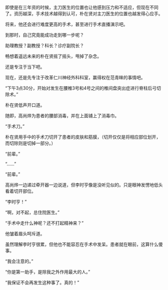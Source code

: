 即使是在三年资的时候，主刀医生的位置也让他感到压力和不适应，但现在不同了。资历越深，手术技术越得到认可，朴在贤对主刀医生的位置也越发得心应手。

将来，他还会进行难度更高的手术，甚至进行手术直播演示吧。

到那时，自己究竟能成功走到哪一步呢？

助理教授？副教授？科长？诊疗副院长？

畅想着遥远未来的朴在贤摇了摇头，甩掉了杂念。

还是专注于当下吧。

现在，还是先专注于改革仁川神经外科科室，赢得权在范青睐的事情吧。

“下午3点30分，开始对发生在腰椎3号和4号之间的椎间盘突出症进行脊柱后弓切除术。”

朴在贤低声开口道。

随即，高尚烨为患者的腰部消毒，并在上面铺上了消毒巾。

“手术刀。”

朴在贤用手中的手术刀切开了患者的皮肤和筋膜，（切开仅仅是将相应部位划开，而切除则是切掉一部分。）

“前辈。”

“……”

“前辈。”

高尚烨一边递过牵开器一边说道，但李时亨像是没听见似的。只是眼神发愣地低头看着切开部位。

“李时亨！”

“啊，对不起，总住院医生。”

“手术中走什么神呢？还不打起精神来？”

他皱着眉头呵斥道。

虽然理解李时亨很累，但他也不能容忍在手术中发呆。患者就在眼前，这算什么傻事。

“我会注意的。”

“你是第一助手，是除我之外作用最大的人。”

“我保证不会再发生这种事了。真的！”